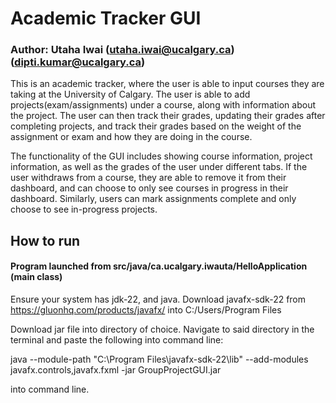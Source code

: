 # Academic Tracker GUI
### Author: Utaha Iwai (utaha.iwai@ucalgary.ca) (dipti.kumar@ucalgary.ca)
This is an academic tracker, where the user is able to input courses they
are taking at the University of Calgary. The user is able to add projects(exam/assignments)
under a course, along with information about the project. The user can then
track their grades, updating their grades after completing projects, and track their grades
based on the weight of the assignment or exam  and how they are doing in the course.

The functionality of the GUI includes showing course information, project information,
as well as the grades of the user under different tabs. If the user withdraws from a course,
they are able to remove it from their dashboard, and can choose to only see courses
in progress in their dashboard. Similarly, users can mark assignments complete and
only choose to see in-progress projects.

## How to run
#### Program launched from src/java/ca.ucalgary.iwauta/HelloApplication (main class)
Ensure your system has jdk-22, and java.
Download javafx-sdk-22 from https://gluonhq.com/products/javafx/ into C:/Users/Program Files

Download jar file into directory of choice. Navigate to said directory in the terminal and paste the following into command line:

java --module-path "C:\Program Files\javafx-sdk-22\lib" --add-modules javafx.controls,javafx.fxml -jar GroupProjectGUI.jar

into command line.
